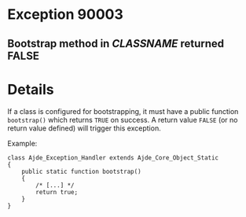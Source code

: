 # Exception 90003 #
## Bootstrap method in _CLASSNAME_ returned FALSE ##

# Details #

If a class is configured for bootstrapping, it must have a public function `bootstrap()` which returns `TRUE` on success. A return value `FALSE` (or no return value defined) will trigger this exception.

Example:
```
class Ajde_Exception_Handler extends Ajde_Core_Object_Static
{
    public static function bootstrap()
    {
        /* [...] */
        return true;
    }
}
```